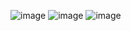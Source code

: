 ![image](https://github.com/user-attachments/assets/64b037d4-10d4-496d-94d0-a43c56eb1dcb)
![image](https://github.com/user-attachments/assets/1054385b-3041-49a4-8646-ba8064cc289f)
![image](https://github.com/user-attachments/assets/cc7d5c44-d303-4aea-9075-e34ad4057e4a)
